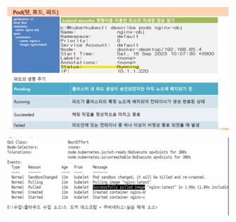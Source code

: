 ![](../image/Pasted%20image%2020240509091750.png)

![](../image/Pasted%20image%2020240509092111.png)

